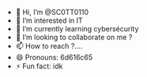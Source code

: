 - 👋 Hi, I’m @SC0TT0110
- 👀 I’m interested in IT
- 🌱 I’m currently learning cybersécurity
- 💞️ I’m looking to collaborate on me ?
- 📫 How to reach ?....
- 😄 Pronouns: 6d616c65
- ⚡ Fun fact: idk

<!---
SC0TT0110/SC0TT0110 is a ✨ special ✨ repository because its `README.md` (this file) appears on your GitHub profile.
You can click the Preview link to take a look at your changes.
--->
